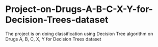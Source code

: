 # Project-on-Drugs-A-B-C-X-Y-for-Decision-Trees-dataset
The project is on doing classification using Decision Tree algorithm on Drugs A, B, C, X, Y for Decision Trees dataset
